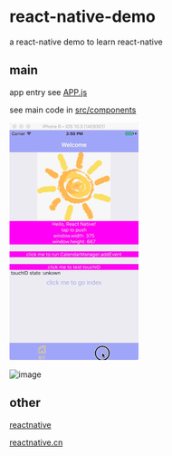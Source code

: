 # react-native-demo
a react-native demo to learn react-native
## main
app entry see [APP.js](https://github.com/linjiajian999/react-native-demo/blob/master/App.js)  

see main code in [src/components](https://github.com/linjiajian999/react-native-demo/tree/master/src/components)

![image](https://github.com/linjiajian999/react-native-demo/blob/master/gif/reactnativedemo-001.gif?raw=true)  

![image](https://github.com/linjiajian999/react-native-demo/blob/master/gif/reactnativedemo-002.gif?raw=true)

## other
[reactnative](https://facebook.github.io/react-native/)  

[reactnative.cn](http://reactnative.cn)
